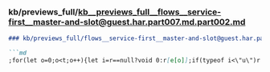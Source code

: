 ### kb/previews_full/kb__previews_full__flows__service-first__master-and-slot@guest.har.part007.md.part002.md

```md
### kb/previews_full/flows__service-first__master-and-slot@guest.har.part007.md (part 002)

```md
;for(let o=0;o<t;o++){let i=r==null?void 0:r[e[o]];if(typeof i<\"u\")r
```

```

```
